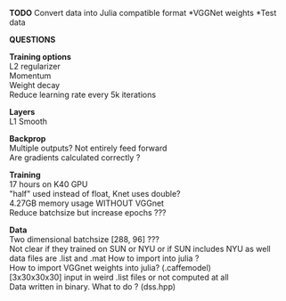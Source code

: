 **TODO**
Convert data into Julia compatible format
*VGGNet weights
*Test data



**QUESTIONS**  

**Training options**  
L2 regularizer  
Momentum  
Weight decay  
Reduce learning rate every 5k iterations  

**Layers**  
L1 Smooth

**Backprop**  
Multiple outputs? Not entirely feed forward  
Are gradients calculated correctly ?  

**Training**  
17 hours on K40 GPU  
"half" used instead of float, Knet uses double?  
4.27GB memory usage WITHOUT VGGnet  
Reduce batchsize but increase epochs ???  

**Data**  
Two dimensional batchsize [288, 96] ???  
Not clear if they trained on SUN or NYU or if SUN includes NYU as well  
data files are .list and .mat How to import into julia ?  
How to import VGGnet weights into julia? (.caffemodel)  
[3x30x30x30] input in weird .list files or not computed at all  
Data written in binary. What to do ?  (dss.hpp)  
